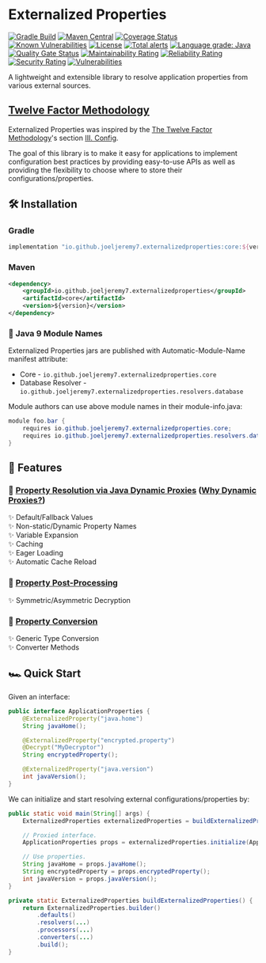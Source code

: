 # Externalized Properties

[![Gradle Build](https://github.com/joeljeremy7/externalized-properties/actions/workflows/gradle-build.yaml/badge.svg)](https://github.com/joeljeremy7/externalized-properties/actions/workflows/gradle-build.yaml)
[![Maven Central](https://maven-badges.herokuapp.com/maven-central/io.github.joeljeremy7.externalizedproperties/core/badge.svg)](https://search.maven.org/search?q=g:%22io.github.joeljeremy7.externalizedproperties%22)
[![Coverage Status](https://coveralls.io/repos/github/joeljeremy7/externalized-properties/badge.svg?branch=main)](https://coveralls.io/github/joeljeremy7/externalized-properties?branch=main)
[![Known Vulnerabilities](https://snyk.io/test/github/joeljeremy7/externalized-properties/badge.svg)](https://snyk.io/test/github/joeljeremy7/externalized-properties)
[![License](https://img.shields.io/badge/License-Apache_2.0-blue.svg)](https://github.com/joeljeremy7/externalized-properties/blob/main/LICENSE)
[![Total alerts](https://img.shields.io/lgtm/alerts/g/joeljeremy7/externalized-properties.svg?logo=lgtm&logoWidth=18)](https://lgtm.com/projects/g/joeljeremy7/externalized-properties/alerts/)
[![Language grade: Java](https://img.shields.io/lgtm/grade/java/g/joeljeremy7/externalized-properties.svg?logo=lgtm&logoWidth=18)](https://lgtm.com/projects/g/joeljeremy7/externalized-properties/context:java)
[![Quality Gate Status](https://sonarcloud.io/api/project_badges/measure?project=io.github.joeljeremy7.externalizedproperties&metric=alert_status)](https://sonarcloud.io/summary/new_code?id=io.github.joeljeremy7.externalizedproperties)
[![Maintainability Rating](https://sonarcloud.io/api/project_badges/measure?project=io.github.joeljeremy7.externalizedproperties&metric=sqale_rating)](https://sonarcloud.io/summary/new_code?id=io.github.joeljeremy7.externalizedproperties)
[![Reliability Rating](https://sonarcloud.io/api/project_badges/measure?project=io.github.joeljeremy7.externalizedproperties&metric=reliability_rating)](https://sonarcloud.io/summary/new_code?id=io.github.joeljeremy7.externalizedproperties)
[![Security Rating](https://sonarcloud.io/api/project_badges/measure?project=io.github.joeljeremy7.externalizedproperties&metric=security_rating)](https://sonarcloud.io/summary/new_code?id=io.github.joeljeremy7.externalizedproperties)
[![Vulnerabilities](https://sonarcloud.io/api/project_badges/measure?project=io.github.joeljeremy7.externalizedproperties&metric=vulnerabilities)](https://sonarcloud.io/summary/new_code?id=io.github.joeljeremy7.externalizedproperties)

A lightweight and extensible library to resolve application properties from various external sources.

## [Twelve Factor Methodology](https://12factor.net)

Externalized Properties was inspired by the [The Twelve Factor Methodology](https://12factor.net)'s section [III. Config](https://12factor.net/config).  

The goal of this library is to make it easy for applications to implement configuration best practices by providing easy-to-use APIs as well as providing the flexibility to choose where to store their configurations/properties.

## 🛠️ Installation

### Gradle

```groovy
implementation "io.github.joeljeremy7.externalizedproperties:core:${version}"
```

### Maven

```xml
<dependency>
    <groupId>io.github.joeljeremy7.externalizedproperties</groupId>
    <artifactId>core</artifactId>
    <version>${version}</version>
</dependency>
```

### 🧩 Java 9 Module Names

Externalized Properties jars are published with Automatic-Module-Name manifest attribute:

- Core - `io.github.joeljeremy7.externalizedproperties.core`
- Database Resolver - `io.github.joeljeremy7.externalizedproperties.resolvers.database`

Module authors can use above module names in their module-info.java:

```java
module foo.bar {
    requires io.github.joeljeremy7.externalizedproperties.core;
    requires io.github.joeljeremy7.externalizedproperties.resolvers.database;
}
```

## 🌟 Features

### 🔗 [Property Resolution via Java Dynamic Proxies](docs/property-resolution.md) ([Why Dynamic Proxies?](docs/why-dynamic-proxies.md))

✨ Default/Fallback Values  
✨ Non-static/Dynamic Property Names  
✨ Variable Expansion  
✨ Caching  
✨ Eager Loading  
✨ Automatic Cache Reload  

### 🔗 [Property Post-Processing](docs/property-post-processing.md)

✨ Symmetric/Asymmetric Decryption

### 🔗 [Property Conversion](docs/property-conversion.md)

✨ Generic Type Conversion  
✨ Converter Methods

## 🏎️ Quick Start

Given an interface:

```java
public interface ApplicationProperties {
    @ExternalizedProperty("java.home")
    String javaHome();

    @ExternalizedProperty("encrypted.property")
    @Decrypt("MyDecryptor")
    String encryptedProperty();

    @ExternalizedProperty("java.version")
    int javaVersion();
}
```

We can initialize and start resolving external configurations/properties by:

```java
public static void main(String[] args) {
    ExternalizedProperties externalizedProperties = buildExternalizedProperties();

    // Proxied interface.
    ApplicationProperties props = externalizedProperties.initialize(ApplicationProperties.class);

    // Use properties.
    String javaHome = props.javaHome();
    String encryptedProperty = props.encryptedProperty();
    int javaVersion = props.javaVersion();
}

private static ExternalizedProperties buildExternalizedProperties() {
    return ExternalizedProperties.builder()
        .defaults() 
        .resolvers(...)
        .processors(...)
        .converters(...) 
        .build();
}
```

